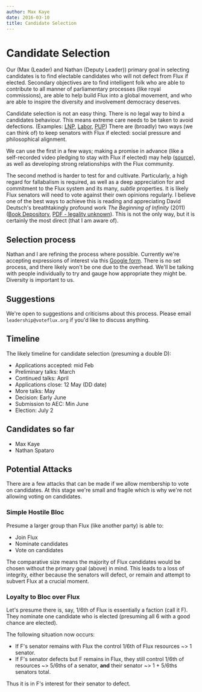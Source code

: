```yaml
---
author: Max Kaye
date: 2016-03-10
title: Candidate Selection
---
```


# Candidate Selection

Our (Max (Leader) and Nathan (Deputy Leader)) primary goal in selecting candidates is to find electable candidates who will not defect from Flux if elected. Secondary objectives are to find intelligent folk who are able to contribute to all manner of parliamentary processes (like royal commissions), are able to help build Flux into a global movement, and who are able to inspire the diversity and involvement democracy deserves.

Candidate selection is not an easy thing. There is no legal way to bind a candidates behaviour. This means extreme care needs to be taken to avoid defections. (Examples: 
[LNP](http://www.theguardian.com/australia-news/2015/dec/04/ian-macfarlanes-defection-another-temper-tantrum-at-voters-expense), 
[Labor](http://www.theguardian.com/australia-news/2016/mar/09/queensland-labor-abuzz-over-possible-early-poll-after-mp-defects), 
[PUP](http://www.theguardian.com/australia-news/2014/nov/20/jacqui-lambie-consider-future-pup-amid-defection-speculation))
There are (broadly) two ways (we can think of) to keep senators with Flux if elected: social pressure and philosophical alignment.

We can use the first in a few ways; making a promise in advance (like a self-recorded video pledging to stay with Flux if elected) may help ([source](https://books.google.com.au/books?id=JN4WCgAAQBAJ&pg=PA118&lpg=PA118&dq=psychology+promising+not+to+lie+before+or+after&source=bl&ots=6cJjtsgQPL&sig=moJWoRbLSFyqBCqor26TaVIyFWA&hl=en&sa=X&ved=0ahUKEwinxOus47TLAhWkFaYKHXJtDTIQ6AEILDAD#v=onepage&q=psychology%20promising%20not%20to%20lie%20before%20or%20after&f=false)), as well as developing strong relationships with the Flux community.

The second method is harder to test for and cultivate. Particularly, a high regard for fallabalism is required, as well as a deep appreciation for and commitment to the Flux system and its many, *subtle* properties. It is likely Flux senators will need to vote against their own opinions regularly. I believe one of the best ways to achieve this is reading and appreciating David Deutsch's breathtakingly profound work *The Beginning of Infinity* (2011) ([Book Depository](http://www.bookdepository.com/The-Beginning-of-Infinity-David-Deutsch/9780143121350?ref=grid-view), [PDF - legality unknown](http://www.pdf-archive.com/2014/06/18/the-beginning-of-infinity/the-beginning-of-infinity.pdf)). This is not the only way, but it is certainly the most direct (that I am aware of).

## Selection process

Nathan and I are refining the process where possible. Currently we're accepting expressions of interest via this [Google form](https://docs.google.com/forms/d/1LhpFQipvUHKSi68EJlHcvoaR7xhCLQ0CoSCjYNhC3Rg/viewform). There is no set process, and there likely won't be one due to the overhead. We'll be talking with people individually to try and gauge how appropriate they might be. Diversity is important to us.

## Suggestions

We're open to suggestions and criticisms about this process. Please email `leadership@voteflux.org` if you'd like to discuss anything.

## Timeline

The likely timeline for candidate selection (presuming a double D):

* Applications accepted: mid Feb
* Preliminary talks: March
* Continued talks: April
* Applications close: 12 May (DD date)
* More talks: May
* Decision: Early June
* Submission to AEC: Min June
* Election: July 2

## Candidates so far

* Max Kaye
* Nathan Spataro

## Potential Attacks

There are a few attacks that can be made if we allow membership to vote on candidates. At this stage we're small and fragile which is why we're not allowing voting on candidates.

### Simple Hostile Bloc

Presume a larger group than Flux (like another party) is able to:

* Join Flux
* Nominate candidates
* Vote on candidates

The comparative size means the majority of Flux candidates would be chosen without the primary goal (above) in mind. This leads to a loss of integrity, either because the senators will defect, or remain and attempt to subvert Flux at a crucial moment.
 
### Loyalty to Bloc over Flux

Let's presume there is, say, 1/6th of Flux is essentially a faction (call it F). They nominate one candidate who is elected (presuming all 6 with a good chance are elected).

The following situation now occurs:

* If F's senator remains with Flux the control 1/6th of Flux resources ~> 1 senator.
* If F's senator defects but F remains in Flux, they still control 1/6th of resources ~> 5/6ths of a senator, **and** their senator ~> 1 + 5/6ths senators total.

Thus it is in F's interest for their senator to defect.
